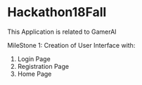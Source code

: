 # Hackathon18Fall

This Application is related to GamerAI

MileStone 1:
 Creation of User Interface with:
 1. Login Page
 2. Registration Page
 3. Home Page
